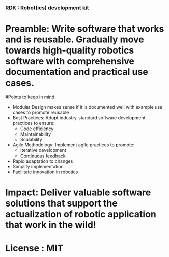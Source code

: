 ### RDK : Robot(ics) development kit
# Preamble: Write software that works and is reusable. Gradually move towards high-quality robotics software with comprehensive documentation and practical use cases.
#Points to keep in mind:
- Modular Design makes sense if it is documented well with example use cases to promote reusable 
- Best Practices: Adopt industry-standard software development practices to ensure:
  - Code efficiency
  - Maintainability
  - Scalability
- Agile Methodology: Implement agile practices to promote:
  - Iterative development
  - Continuous feedback
- Rapid adaptation to changes
- Simplify implementation
- Facilitate innovation in robotics

# Impact: Deliver valuable software solutions that support the actualization of robotic application that work in the wild!

# License : MIT

